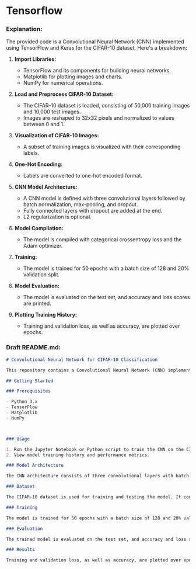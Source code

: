 # Tensorflow


### Explanation:

The provided code is a Convolutional Neural Network (CNN) implemented using TensorFlow and Keras for the CIFAR-10 dataset. Here's a breakdown:

1. **Import Libraries:**
   - TensorFlow and its components for building neural networks.
   - Matplotlib for plotting images and charts.
   - NumPy for numerical operations.

2. **Load and Preprocess CIFAR-10 Dataset:**
   - The CIFAR-10 dataset is loaded, consisting of 50,000 training images and 10,000 test images.
   - Images are reshaped to 32x32 pixels and normalized to values between 0 and 1.

3. **Visualization of CIFAR-10 Images:**
   - A subset of training images is visualized with their corresponding labels.

4. **One-Hot Encoding:**
   - Labels are converted to one-hot encoded format.

5. **CNN Model Architecture:**
   - A CNN model is defined with three convolutional layers followed by batch normalization, max-pooling, and dropout.
   - Fully connected layers with dropout are added at the end.
   - L2 regularization is optional.

6. **Model Compilation:**
   - The model is compiled with categorical crossentropy loss and the Adam optimizer.

7. **Training:**
   - The model is trained for 50 epochs with a batch size of 128 and 20% validation split.

8. **Model Evaluation:**
   - The model is evaluated on the test set, and accuracy and loss scores are printed.

9. **Plotting Training History:**
   - Training and validation loss, as well as accuracy, are plotted over epochs.

### Draft README.md:

```markdown
# Convolutional Neural Network for CIFAR-10 Classification

This repository contains a Convolutional Neural Network (CNN) implemented using TensorFlow and Keras for the CIFAR-10 dataset.

## Getting Started

### Prerequisites

- Python 3.x
- TensorFlow
- Matplotlib
- NumPy



### Usage

1. Run the Jupyter Notebook or Python script to train the CNN on the CIFAR-10 dataset.
2. View model training history and performance metrics.

### Model Architecture

The CNN architecture consists of three convolutional layers with batch normalization, max-pooling, and dropout. Fully connected layers are added with dropout, and L2 regularization is optional.

### Dataset

The CIFAR-10 dataset is used for training and testing the model. It consists of 60,000 32x32 color images in 10 different classes.

### Training

The model is trained for 50 epochs with a batch size of 128 and 20% validation split.

### Evaluation

The trained model is evaluated on the test set, and accuracy and loss scores are printed.

### Results

Training and validation loss, as well as accuracy, are plotted over epochs.


